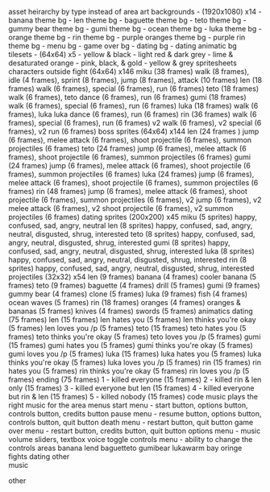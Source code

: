 asset heirarchy by type instead of area
art
	backgrounds - (1920x1080) x14
		- banana theme bg
		- len theme bg
		- baguette theme bg
		- teto theme bg
		- gummy bear theme bg
		- gumi theme bg
		- ocean theme bg
		- luka theme bg
		- orange theme bg
		- rin theme bg
		- purple oranges theme bg
		- purple rin theme bg
		- menu bg
		- game over bg
		- dating bg
		- dating animatic bg
	tilesets - (64x64) x5
		- yellow & black
		- light red & dark grey
		- lime & desaturated orange
		- pink, black, & gold
		- yellow & grey
	spritesheets
		characters
			outside fight (64x64) x146
				miku (38 frames)
					walk (8 frames), idle (4 frames), sprint (8 frames), jump (8 frames), attack (10 frames)
				len (18 frames)
					walk (6 frames), special (6 frames), run (6 frames)
				teto (18 frames)
					walk (6 frames), teto dance (6 frames), run (6 frames)
				gumi (18 frames)
					walk (6 frames), special (6 frames), run (6 frames)
				luka (18 frames)
					walk (6 frames), luka luka dance (6 frames), run (6 frames)
				rin (36 frames)
					walk (6 frames), special (6 frames), run (6 frames) v2 walk (6 frames), v2 special (6 frames), v2 run (6 frames)
			boss sprites (64x64) x144
				len (24 frames )
					jump (6 frames), melee attack (6 frames), shoot projectile (6 frames), summon projectiles (6 frames)
				teto (24 frames)
					jump (6 frames), melee attack (6 frames), shoot projectile (6 frames), summon projectiles (6 frames)
				gumi (24 frames)
					jump (6 frames), melee attack (6 frames), shoot projectile (6 frames), summon projectiles (6 frames)
				luka (24 frames)
					jump (6 frames), melee attack (6 frames), shoot projectile (6 frames), summon projectiles (6 frames)
				rin (48 frames)
					jump (6 frames), melee attack (6 frames), shoot projectile (6 frames), summon projectiles (6 frames), v2 jump (6 frames), v2 melee attack (6 frames), v2 shoot projectile (6 frames), v2 summon projectiles (6 frames)
			dating sprites (200x200) x45
				miku (5 sprites)
					happy, confused, sad, angry, neutral
				len (8 sprites)
					happy, confused, sad, angry, neutral, disgusted, shrug, interested
				teto (8 sprites)
					happy, confused, sad, angry, neutral, disgusted, shrug, interested
				gumi (8 sprites)
					happy, confused, sad, angry, neutral, disgusted, shrug, interested
				luka (8 sprites)
					happy, confused, sad, angry, neutral, disgusted, shrug, interested
				rin (8 sprites)
					happy, confused, sad, angry, neutral, disgusted, shrug, interested
		projectiles (32x32) x54
			len (9 frames)
				banana (4 frames)
				cooler banana (5 frames)
			teto (9 frames)
				baguette (4 frames)
				drill (5 frames)
			gumi (9 frames)
				gummy bear (4 frames)
				clone (5 frames)
			luka (9 frames)
				fish (4 frames)
				ocean waves (5 frames)
			rin (18 frames)
				oranges (4 frames)
				oranges & bananas (5 frames)
				knives (4 frames)
				swords (5 frames)
	animatics
		dating (75 frames)
			len (15 frames)
				len hates you (5 frames)
				len thinks you're okay (5 frames)
				len loves you /p (5 frames)
			teto (15 frames)
				teto hates you (5 frames)
				teto thinks you're okay (5 frames)
				teto loves you /p (5 frames)
			gumi (15 frames)
				gumi hates you (5 frames)
				gumi thinks you're okay (5 frames)
				gumi loves you /p (5 frames)
			luka (15 frames)
				luka hates you (5 frames)
				luka thinks you're okay (5 frames)
				luka loves you /p (5 frames)
			rin (15 frames)
				rin hates you (5 frames)
				rin thinks you're okay (5 frames)
				rin loves you /p (5 frames)
		ending	(75 frames)
			1 - killed everyone (15 frames)
			2 - killed rin & len only (15 frames)
			3 - killed everyone but len (15 frames)
			4 - killed everyone but rin & len (15 frames)
			5 - killed nobody (15 frames)
code
	music
		plays the right music for the area
	menus
		start menu - start button, options button, controls button, credits button
		pause menu - resume button, options button, controls button, quit button
		death menu - restart button, quit button
		game over menu - restart button, credits button, quit button
		options menu - music volume sliders, textbox voice toggle
		controls menu - ability to change the controls
	areas
		banana lend
		baguetteto
		gumibear
		lukawarm bay
		oringe 
	fights
	dating
	other		
music
	
other